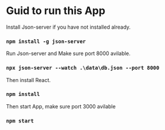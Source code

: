 # Guid to run this App

Install Json-server if you have not installed already. 

### `npm install -g json-server`

Run Json-server and Make sure port 8000 avilable.

### `npx json-server --watch .\data\db.json --port 8000`

Then install React.

### `npm install`

Then start App, make sure port 3000 avilable

### `npm start`

